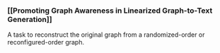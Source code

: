 ### [[Promoting Graph Awareness in Linearized Graph-to-Text Generation]]
A task to reconstruct the original graph from a randomized-order or reconfigured-order graph.